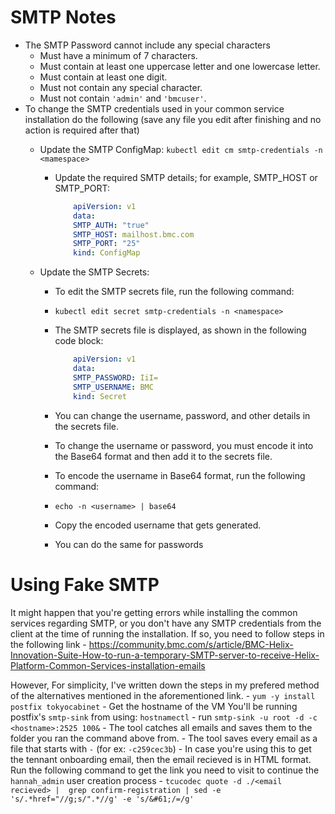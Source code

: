 # SMTP Notes
- The SMTP Password cannot include any special characters
    - Must have a minimum of 7 characters.
    - Must contain at least one uppercase letter and one lowercase letter.
    - Must contain at least one digit.
    - Must not contain any special character. 
    - Must not contain `'admin'` and `'bmcuser'`.
- To change the SMTP credentials used in your common service installation do the following (save any file you edit after finishing and no action is required after that)
    - Update the SMTP ConfigMap:
        `kubectl edit cm smtp-credentials -n <mamespace>`
        - Update the required SMTP details; for example, SMTP_HOST or SMTP_PORT:
      
            ```yml
                apiVersion: v1
                data:
                SMTP_AUTH: "true"
                SMTP_HOST: mailhost.bmc.com
                SMTP_PORT: "25"
                kind: ConfigMap
            ```
      
    - Update the SMTP Secrets:
        - To edit the SMTP secrets file, run the following command:
        - `kubectl edit secret smtp-credentials -n <namespace>`
        - The SMTP secrets file is displayed, as shown in the following code block:
        
            ```yml
                apiVersion: v1
                data:
                SMTP_PASSWORD: IiI=
                SMTP_USERNAME: BMC
                kind: Secret
            ```   
          
        - You can change the username, password, and other details in the secrets file. 
        - To change the username or password, you must encode it into the Base64 format and then add it to the secrets file.
        - To encode the username in Base64 format, run the following command:
        - `echo -n <username> | base64`
        - Copy the encoded username that gets generated.
        - You can do the same for passwords

# Using Fake SMTP
It might happen that you're getting errors while installing the common services regarding SMTP, or you don't have any SMTP credentials from the client at the time of running the installation. If so, you need to follow steps in the following link
    - https://community.bmc.com/s/article/BMC-Helix-Innovation-Suite-How-to-run-a-temporary-SMTP-server-to-receive-Helix-Platform-Common-Services-installation-emails

However, For simplicity, I've written down the steps in my prefered method of the alternatives mentioned in the aforementioned link.
    - `yum -y install postfix tokyocabinet`
    - Get the hostname of the VM You'll be running postfix's `smtp-sink` from using: `hostnamectl`
    - run `smtp-sink -u root -d -c <hostname>:2525 100&`
    - The tool catches all emails and saves them to the folder you ran the command above from.
    - The tool saves every email as a file that starts with `-` (for ex: `-c259cec3b`)
    - In case you're using this to get the tennant onboarding email, then the email recieved is in HTML format. Run the following command to get the link you need to visit to continue the `hannah_admin` user creation process
        - `tcucodec quote -d ./<email recieved> |  grep confirm-registration | sed -e 's/.*href="//g;s/".*//g' -e 's/&#61;/=/g'`